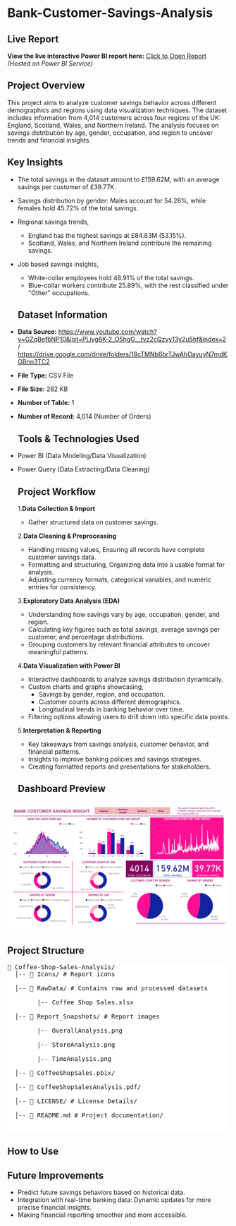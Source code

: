 # Bank-Customer-Savings-Analysis

## Live Report
**View the live interactive Power BI report here:**
[Click to Open Report]()   
*(Hosted on Power BI Service)*

## Project Overview 

This project aims to analyze customer savings behavior across different demographics and regions using data visualization techniques. The dataset includes information from 4,014 customers across four regions of the UK: England, Scotland, Wales, and Northern Ireland. The analysis focuses on savings distribution by age, gender, occupation, and region to uncover trends and financial insights.

## Key Insights

- The total savings in the dataset amount to £159.62M, with an average savings per customer of £39.77K.
- Savings distribution by gender: Males account for 54.28%, while females hold 45.72% of the total savings.
- Regional savings trends,
    - England has the highest savings at £84.83M (53.15%).
    - Scotland, Wales, and Northern Ireland contribute the remaining savings.
- Job based savings insights,
    - White-collar employees hold 48.91% of the total savings.
    - Blue-collar workers contribute 25.89%, with the rest classified under "Other" occupations.
 
  ##  Dataset Information

- **Data Source:** https://www.youtube.com/watch?v=GZqBefbNP10&list=PLivg8K-2_O5hgG__tvz2cQzvy13y2u5hf&index=2 / https://drive.google.com/drive/folders/18cTMNb6brTJwAhOayuyN7mdKGBnn3TC2
- **File Type:** CSV File
- **File Size:**  282 KB
- **Number of Table:** 1  
- **Number of Record:** 4,014 (Number of Orders)

  ## Tools & Technologies Used 

- Power BI (Data Modeling/Data Visualization)  
- Power Query (Data Extracting/Data Cleaning)

  ## Project Workflow

  1.**Data Collection & Import**
  - Gather structured data on customer savings.
 
  2.**Data Cleaning & Preprocessing**
  - Handling missing values, Ensuring all records have complete customer savings data.
  - Formatting and structuring, Organizing data into a usable format for analysis.
  - Adjusting currency formats, categorical variables, and numeric entries for consistency.

  3.**Exploratory Data Analysis (EDA)**
  - Understanding how savings vary by age, occupation, gender, and region.
  - Calculating key figures such as total savings, average savings per customer, and percentage distributions.
  - Grouping customers by relevant financial attributes to uncover meaningful patterns.

  4.**Data Visualization with Power BI**
  - Interactive dashboards to analyze savings distribution dynamically.
  - Custom charts and graphs showcasing,
      - Savings by gender, region, and occupation.
      - Customer counts across different demographics.
      - Longitudinal trends in banking behavior over time.
  - Filtering options allowing users to drill down into specific data points.

  5.**Interpretation & Reporting**
  - Key takeaways from savings analysis, customer behavior, and financial patterns.
  - Insights to improve banking policies and savings strategies.
  - Creating formatted reports and presentations for stakeholders.

  ## Dashboard Preview 

![Dashboard Preview](BankCustomerSavingsAnalysis(DataVisionary).png) 

## Project Structure 

<pre style="background: #fff; padding: 0; border: none; font-family: monospace;">
📂 Coffee-Shop-Sales-Analysis/ 
  │-- 📁 Icons/ # Report icons   

  │-- 📁 RawData/ # Contains raw and processed datasets 
  
        |-- Coffee Shop Sales.xlsx
        
  │-- 📁 Report_Snapshots/ # Report images
    
        |-- OverallAnalysis.png

        |-- StoreAnalysis.png

        |-- TimeAnalysis.png
  
  │-- 📁 CoffeeShopSales.pbix/ 
  
  │-- 📁 CoffeeShopSalesAnalysis.pdf/ 

  │-- 📄 LICENSE/ # License Details/ 
  
  │-- 📄 README.md # Project documentation/

  
</pre>

## How to Use 


## Future Improvements 

- Predict future savings behaviors based on historical data.
- Integration with real-time banking data: Dynamic updates for more precise financial insights.
- Making financial reporting smoother and more accessible.

